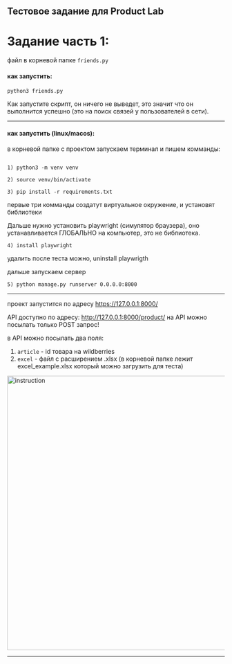 ## Тестовое задание для Product Lab

# Задание часть 1:

файл в корневой папке ```friends.py```

#### как запустить:
```
python3 friends.py
```
Как запустите скрипт, он ничего не выведет, это значит что он выполнится успешно (это на поиск связей у пользователей в сети). 


---

#### как запустить (linux/macos):

в корневой папке с проектом запускаем терминал и пишем комманды:
```

1) python3 -m venv venv

2) source venv/bin/activate

3) pip install -r requirements.txt
```

первые три комманды создатут виртуальное окружение, и установят библиотеки

Дальше нужно установить playwright (симулятор браузера), оно устанавливается ГЛОБАЛЬНО на компьютер, это не библиотека.

```
4) install playwright
```

удалить после теста можно, uninstall playwrigth

дальше запускаем сервер
```
5) python manage.py runserver 0.0.0.0:8000
```
---

проект запустится по адресу https://127.0.0.1:8000/

API доступно по адресу:
http://127.0.0.1:8000/product/
на API можно посылать только POST запрос!

в API можно посылать два поля: 
1) ```article``` - id товара на wildberries
2) ```excel``` - файл с расширением .xlsx (в корневой папке лежит excel_example.xlsx который можно загрузить для теста)

<img width="634" alt="instruction" src="https://user-images.githubusercontent.com/72818824/196244989-8911658e-977f-41c8-9024-eb49e6d5311c.png">

---

